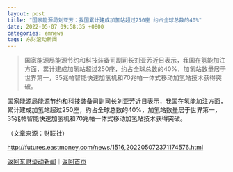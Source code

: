 ```yaml
---
layout: post
title: "国家能源局刘亚芳：我国累计建成加氢站超过250座 约占全球总数的40%"
date: 2022-05-07 09:58:35 +0800
categories: emnews
tags: 东财滚动新闻
---
```

> 国家能源局能源节约和科技装备司副司长刘亚芳近日表示，我国在氢能加注方面，累计建成加氢站超过250座，约占全球总数的40%，加氢站数量居于世界第一，35兆帕智能快速加氢机和70兆帕一体式移动加氢站技术获得突破。

<p>国家能源局能源节约和科技装备司副司长刘亚芳近日表示，我国在氢能加注方面，累计建成加氢站超过250座，约占全球总数的40%，加氢站数量居于世界第一，35兆帕智能快速加氢机和70兆帕一体式移动加氢站技术获得突破。</p><p class="em_media">（文章来源：财联社）</p>

<http://futures.eastmoney.com/news/1516,202205072371174576.html>

[返回东财滚动新闻](//finews.withounder.com/emnews/)｜[返回首页](//finews.withounder.com/)